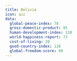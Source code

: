 ```yaml
---
title: Bolivia
icon: 🇧🇴
data:
  global-peace-index: 78
  gross-domestic-product: 95
  human-development-index: 120
  world-happiness-report: 73
  cost-of-living: 20
  good-country-index: 128
  global-freedom-score: 89
---
```


